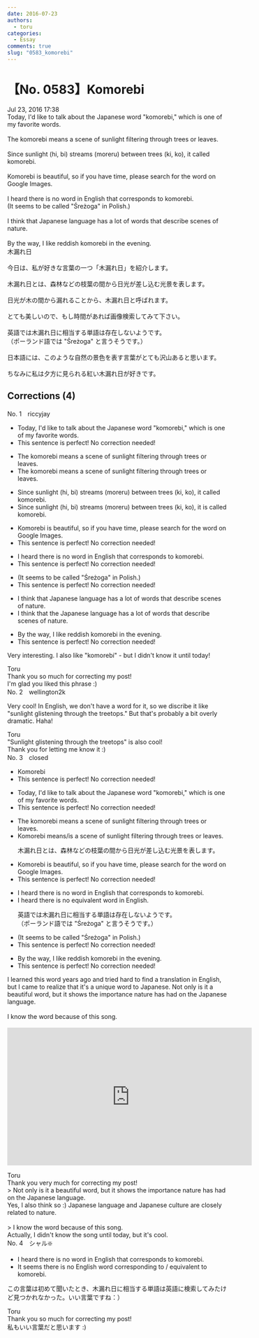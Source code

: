 ```yaml
---
date: 2016-07-23
authors:
  - toru
categories:
  - Essay
comments: true
slug: "0583_komorebi"
---
```


# 【No. 0583】Komorebi
<div class="date">Jul 23, 2016 17:38</div>
<div id="post"><div id="body_show_ori">
Today, I'd like to talk about the Japanese word "komorebi," which is one of my favorite words.<br/><br/>The komorebi means a scene of sunlight filtering through trees or leaves.<br/><br/>Since sunlight (hi, bi) streams (moreru) between trees (ki, ko), it called komorebi.<br/><br/>Komorebi is beautiful, so if you have time, please search for the word on Google Images.<br/><br/>I heard there is no word in English that corresponds to komorebi.<br/>(It seems to be called "Śreżoga" in Polish.)<br/><br/>I think that Japanese language has a lot of words that describe scenes of nature.<br/><br/>By the way, I like reddish komorebi in the evening.
</div></div>

<!-- more -->

<div id="post_ja"><div id="body_show_mo">
木漏れ日<br/><br/>今日は、私が好きな言葉の一つ「木漏れ日」を紹介します。<br/><br/>木漏れ日とは、森林などの枝葉の間から日光が差し込む光景を表します。<br/><br/>日光が木の間から漏れることから、木漏れ日と呼ばれます。<br/><br/>とても美しいので、もし時間があれば画像検索してみて下さい。<br/><br/>英語では木漏れ日に相当する単語は存在しないようです。<br/>（ポーランド語では "Śreżoga" と言うそうです。）<br/><br/>日本語には、このような自然の景色を表す言葉がとても沢山あると思います。<br/><br/>ちなみに私は夕方に見られる紅い木漏れ日が好きです。
</div></div>

## Corrections (4)
<div id="block"><div class="first_name"> No. 1　<span class="just_name">riccyjay</span></div><div id="block2">
<ul class="correction_field">
<li class="incorrect">Today, I'd like to talk about the Japanese word "komorebi," which is one of my favorite words.</li>
<li class="corrected perfect">This sentence is perfect! No correction needed!</li>
</ul>
<ul class="correction_field">
<li class="incorrect">The komorebi means a scene of sunlight filtering through trees or leaves.</li>
<li class="corrected correct">
<span class="sline">The </span>komorebi means a scene of sunlight filtering through trees or leaves.
</li>
</ul>
<ul class="correction_field">
<li class="incorrect">Since sunlight (hi, bi) streams (moreru) between trees (ki, ko), it called komorebi.</li>
<li class="corrected correct">
Since sunlight (hi, bi) streams (moreru) between trees (ki, ko), it <span class="f_blue">is</span> called komorebi.
</li>
</ul>
<ul class="correction_field">
<li class="incorrect">Komorebi is beautiful, so if you have time, please search for the word on Google Images.</li>
<li class="corrected perfect">This sentence is perfect! No correction needed!</li>
</ul>
<ul class="correction_field">
<li class="incorrect">I heard there is no word in English that corresponds to komorebi.</li>
<li class="corrected perfect">This sentence is perfect! No correction needed!</li>
</ul>
<ul class="correction_field">
<li class="incorrect">(It seems to be called "Śreżoga" in Polish.)</li>
<li class="corrected perfect">This sentence is perfect! No correction needed!</li>
</ul>
<ul class="correction_field">
<li class="incorrect">I think that Japanese language has a lot of words that describe scenes of nature.</li>
<li class="corrected correct">
I think that <span class="f_blue">the</span> Japanese language has a lot of words that describe scenes of nature.
</li>
</ul>
<ul class="correction_field">
<li class="incorrect">By the way, I like reddish komorebi in the evening.</li>
<li class="corrected perfect">This sentence is perfect! No correction needed!</li>
</ul>
<p class="comment_small">
 Very interesting. I also like "komorebi" - but I didn't know it until today!
</p>

</div><div class="name"><span class="just_name">Toru</span><br>
Thank you so much for correcting my post!<br/>I'm glad you liked this phrase :)
</div>
</div>
<div id="block"><div class="first_name"> No. 2　<span class="just_name">wellington2k</span></div><div id="block2">
<p class="comment_small">
 Very cool! In English, we don't have a word for it, so we discribe it like "sunlight glistening through the treetops." But that's probably a bit overly dramatic. Haha!
</p>

</div><div class="name"><span class="just_name">Toru</span><br>
"Sunlight glistening through the treetops" is also cool!<br/>Thank you for letting me know it :)
</div>
</div>
<div id="block"><div class="first_name"> No. 3　<span class="just_name">closed</span></div><div id="block2">
<ul class="correction_field">
<li class="incorrect">Komorebi</li>
<li class="corrected perfect">This sentence is perfect! No correction needed!</li>
</ul>
<ul class="correction_field">
<li class="incorrect">Today, I'd like to talk about the Japanese word "komorebi," which is one of my favorite words.</li>
<li class="corrected perfect">This sentence is perfect! No correction needed!</li>
</ul>
<ul class="correction_field">
<li class="incorrect">The komorebi means a scene of sunlight filtering through trees or leaves.</li>
<li class="corrected correct">
<span class="f_blue">Komorebi means/<span class="f_bold">is</span></span> a scene of sunlight filtering through trees or leaves.
<p class="correction_comment">木漏れ日とは、森林などの枝葉の間から日光が差し込む光景を表します。</p>
</li>
</ul>
<ul class="correction_field">
<li class="incorrect">Komorebi is beautiful, so if you have time, please search for the word on Google Images.</li>
<li class="corrected perfect">This sentence is perfect! No correction needed!</li>
</ul>
<ul class="correction_field">
<li class="incorrect">I heard there is no word in English that corresponds to komorebi.</li>
<li class="corrected correct">
I heard there is no <span class="f_blue">equivalent </span>word in English.
<p class="correction_comment">英語では木漏れ日に相当する単語は存在しないようです。<br/>（ポーランド語では "Śreżoga" と言うそうです。）</p>
</li>
</ul>
<ul class="correction_field">
<li class="incorrect">(It seems to be called "Śreżoga" in Polish.)</li>
<li class="corrected perfect">This sentence is perfect! No correction needed!</li>
</ul>
<ul class="correction_field">
<li class="incorrect">By the way, I like reddish komorebi in the evening.</li>
<li class="corrected perfect">This sentence is perfect! No correction needed!</li>
</ul>
<p class="comment_small">
 I learned this word years ago and tried hard to find a translation in English, but I came to realize that it's a unique word to Japanese.  Not only is it a beautiful word, but it shows the importance nature has had on the Japanese language.
 <br/>
 <br/>
 I know the word because of this song.
 <br/>
 <br/>
 <object height="315" width="560">
  <param name="movie" value="https://www.youtube.com/v/1IH5wQSGuBY"/>
  <embed height="315" src="https://www.youtube.com/v/1IH5wQSGuBY" type="application/x-shockwave-flash" width="560"/>
 </object>
</p>

</div><div class="name"><span class="just_name">Toru</span><br>
Thank you very much for correcting my post!<br/>&gt; Not only is it a beautiful word, but it shows the importance nature has had on the Japanese language.<br/>Yes, I also think so :) Japanese language and Japanese culture are closely  related to nature.<br/><br/>&gt; I know the word because of this song.<br/>Actually, I didn't know the song until today, but it's cool.
</div>
</div>
<div id="block"><div class="first_name"> No. 4　<span class="just_name">シャル❇️</span></div><div id="block2">
<ul class="correction_field">
<li class="incorrect">I heard there is no word in English that corresponds to komorebi.</li>
<li class="corrected correct">
It seems there is no English word corresponding to / equivalent to komorebi.
</li>
</ul>
<p class="comment_small">
 この言葉は初めて聞いたとき、木漏れ日に相当する単語は英語に検索してみたけど見つかれなかった。いい言葉ですね：）
 <br/>
</p>

</div><div class="name"><span class="just_name">Toru</span><br>
Thank you so much for correcting my post!<br/>私もいい言葉だと思います :)
</div>
</div>
